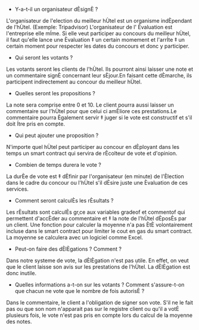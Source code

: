 - Y-a-t-il un organisateur dÈsignÈ ?

L'organisateur de l'election du meilleur hÙtel est un organisme indÈpendant de l'hÙtel. (Exemple: Tripadvisor)
L'organisateur de l' Èvaluation est l'entreprise elle mÍme.
Si elle veut participer au concours du meilleur hÙtel, il faut qu'elle lance une Èvaluation ‡ un certain momement et l'arrÍte ‡ un certain moment pour respecter les dates du concours et donc y participer.


- Qui seront les votants ?

Les votants seront les clients de l'hÙtel. Ils pourront ainsi laisser une note et un commentaire signÈ concernant leur sÈjour.En faisant cette dÈmarche, ils participent indirectement au concour du meilleur hÙtel.


- Quelles seront les propositions ?

La note sera comprise entre 0 et 10. Le client pourra aussi laisser un commentaire sur l'hÙtel pour que  celui ci amÈliore ces prestations.Le commentaire pourra Ègalement servir ‡ juger si le vote est constructif et s'il doit Ítre pris en compte.


- Qui peut ajouter une proposition ?

N'importe quel hÙtel peut participer au concour en dÈployant dans les temps un smart contract qui servira de rÈcolteur de vote et d'opinion.

- Combien de temps durera le vote ?

La durÈe de vote est ‡ dÈfinir par l'organisateur (en minute) de l'Èlection dans le cadre du concour ou l'hÙtel s'il dÈsire juste une Èvaluation de ces services.


- Comment seront calculÈs les rÈsultats ?

Les rÈsultats sont calculÈs gr‚ce aux variables gradeof et commentof qui permettent d'accÈder au commentaire et ‡ la note de l'hÙtel dÈposÈs par un client.
Une fonction pour calculer la moyenne n'a pas ÈtÈ volontairement incluse dans le smart contract pour limiter le cout en gas du smart contract. La moyenne se calculera avec un logiciel comme Excel.

- Peut-on faire des dÈlÈgations ? Comment ?

Dans notre systeme de vote, la dÈlÈgation n'est pas utile. En effet, on veut que le client laisse son avis sur les prestations de l'hÙtel. La dÈlÈgation est donc inutile.

- Quelles informations a-t-on sur les votants ? Comment s'assure-t-on que chacun ne vote que le nombre de fois autorisÈ ?

Dans le commentaire, le client a l'obligation de signer son vote. S'il ne le fait pas ou que son nom n'apparait pas sur le registre client ou qu'il a votÈ plusieurs fois, le vote n'est pas pris en compte lors du calcul de la moyenne des notes.

